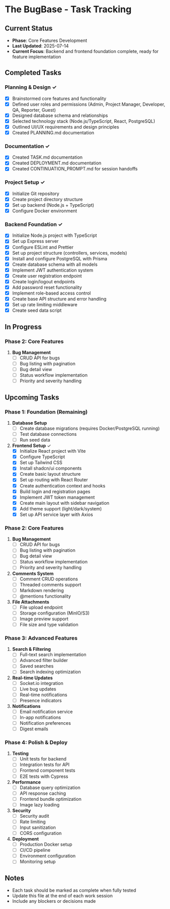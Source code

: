 # The BugBase - Task Tracking

## Current Status
- **Phase**: Core Features Development
- **Last Updated**: 2025-07-14
- **Current Focus**: Backend and frontend foundation complete, ready for feature implementation

## Completed Tasks

### Planning & Design ✓
- [x] Brainstormed core features and functionality
- [x] Defined user roles and permissions (Admin, Project Manager, Developer, QA, Reporter, Guest)
- [x] Designed database schema and relationships
- [x] Selected technology stack (Node.js/TypeScript, React, PostgreSQL)
- [x] Outlined UI/UX requirements and design principles
- [x] Created PLANNING.md documentation

### Documentation ✓
- [x] Created TASK.md documentation
- [x] Created DEPLOYMENT.md documentation
- [x] Created CONTINUATION_PROMPT.md for session handoffs

### Project Setup ✓
- [x] Initialize Git repository
- [x] Create project directory structure
- [x] Set up backend (Node.js + TypeScript)
- [x] Configure Docker environment

### Backend Foundation ✓
- [x] Initialize Node.js project with TypeScript
- [x] Set up Express server
- [x] Configure ESLint and Prettier
- [x] Set up project structure (controllers, services, models)
- [x] Install and configure PostgreSQL with Prisma
- [x] Create database schema with all models
- [x] Implement JWT authentication system
- [x] Create user registration endpoint
- [x] Create login/logout endpoints
- [x] Add password reset functionality
- [x] Implement role-based access control
- [x] Create base API structure and error handling
- [x] Set up rate limiting middleware
- [x] Create seed data script

## In Progress

### Phase 2: Core Features
1. **Bug Management**
   - [ ] CRUD API for bugs
   - [ ] Bug listing with pagination
   - [ ] Bug detail view
   - [ ] Status workflow implementation
   - [ ] Priority and severity handling

## Upcoming Tasks

### Phase 1: Foundation (Remaining)
1. **Database Setup**
   - [ ] Create database migrations (requires Docker/PostgreSQL running)
   - [ ] Test database connections
   - [ ] Run seed data

2. **Frontend Setup** ✓
   - [x] Initialize React project with Vite
   - [x] Configure TypeScript
   - [x] Set up Tailwind CSS
   - [x] Install shadcn/ui components
   - [x] Create basic layout structure
   - [x] Set up routing with React Router
   - [x] Create authentication context and hooks
   - [x] Build login and registration pages
   - [x] Implement JWT token management
   - [x] Create main layout with sidebar navigation
   - [x] Add theme support (light/dark/system)
   - [x] Set up API service layer with Axios

### Phase 2: Core Features
1. **Bug Management**
   - [ ] CRUD API for bugs
   - [ ] Bug listing with pagination
   - [ ] Bug detail view
   - [ ] Status workflow implementation
   - [ ] Priority and severity handling

2. **Comments System**
   - [ ] Comment CRUD operations
   - [ ] Threaded comments support
   - [ ] Markdown rendering
   - [ ] @mentions functionality

3. **File Attachments**
   - [ ] File upload endpoint
   - [ ] Storage configuration (MinIO/S3)
   - [ ] Image preview support
   - [ ] File size and type validation

### Phase 3: Advanced Features
1. **Search & Filtering**
   - [ ] Full-text search implementation
   - [ ] Advanced filter builder
   - [ ] Saved searches
   - [ ] Search indexing optimization

2. **Real-time Updates**
   - [ ] Socket.io integration
   - [ ] Live bug updates
   - [ ] Real-time notifications
   - [ ] Presence indicators

3. **Notifications**
   - [ ] Email notification service
   - [ ] In-app notifications
   - [ ] Notification preferences
   - [ ] Digest emails

### Phase 4: Polish & Deploy
1. **Testing**
   - [ ] Unit tests for backend
   - [ ] Integration tests for API
   - [ ] Frontend component tests
   - [ ] E2E tests with Cypress

2. **Performance**
   - [ ] Database query optimization
   - [ ] API response caching
   - [ ] Frontend bundle optimization
   - [ ] Image lazy loading

3. **Security**
   - [ ] Security audit
   - [ ] Rate limiting
   - [ ] Input sanitization
   - [ ] CORS configuration

4. **Deployment**
   - [ ] Production Docker setup
   - [ ] CI/CD pipeline
   - [ ] Environment configuration
   - [ ] Monitoring setup

## Notes
- Each task should be marked as complete when fully tested
- Update this file at the end of each work session
- Include any blockers or decisions made